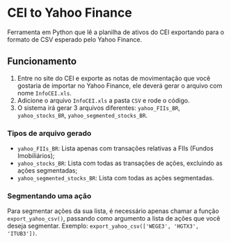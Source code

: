# CEI to Yahoo Finance

Ferramenta em Python que lê a planilha de ativos do CEI exportando para o formato de CSV esperado pelo Yahoo Finance.

## Funcionamento

1. Entre no site do CEI e exporte as notas de movimentação que você gostaria de importar no Yahoo Finance, ele deverá gerar o arquivo com nome `InfoCEI.xls`.
2. Adicione o arquivo `InfoCEI.xls` a pasta `CSV` e rode o código.
3. O sistema irá gerar 3 arquivos diferentes: `yahoo_FIIs_BR`, `yahoo_stocks_BR`, `yahoo_segmented_stocks_BR`.

### Tipos de arquivo gerado

- `yahoo_FIIs_BR`: Lista apenas com transações relativas a FIIs (Fundos Imobiliários);
- `yahoo_stocks_BR`: Lista com todas as transações de ações, excluindo as ações segmentadas;
- `yahoo_segmented_stocks_BR`: Lista com todas as ações segmentadas.

### Segmentando uma ação

Para segmentar ações da sua lista, é necessário apenas chamar a função `export_yahoo_csv()`, passando como argumento a lista de ações que você deseja segmentar. Exemplo: `export_yahoo_csv(['WEGE3', 'HGTX3', 'ITUB3'])`.
